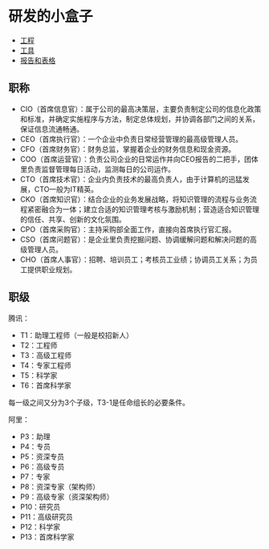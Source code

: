 # 研发的小盒子
- [工程](./工程.md)
- [工具](./工具.md)
- [报告和表格](./报告和表格.md)

## 职称
- CIO（首席信息官）：属于公司的最高决策层，主要负责制定公司的信息化政策和标准，并确定实施程序与方法，制定总体规划，并协调各部门之间的关系，保证信息流通畅通。
- CEO（首席执行官）：一个企业中负责日常经营管理的最高级管理人员。
- CFO（首席财务官）：财务总监，掌握着企业的财务信息和现金资源。
- COO（首席运营官）：负责公司企业的日常运作并向CEO报告的二把手，团体里负责监督管理每日活动，监测每日的公司运作。
- CTO（首席技术官）：企业内负责技术的最高负责人，由于计算机的迅猛发展，CTO一般为IT精英。
- CKO（首席知识官）：结合企业的业务发展战略，将知识管理的流程与业务流程紧密融合为一体；建立合适的知识管理考核与激励机制；营造适合知识管理的信任、共享、创新的文化氛围。
- CPO（首席采购官）：主持采购部全面工作，直接向首席执行官汇报。
- CSO（首席问题官）：是企业里负责挖掘问题、协调缓解问题和解决问题的高级管理人员。
- CHO（首席人事官）：招聘、培训员工；考核员工业绩；协调员工关系；为员工提供职业规划。

## 职级
腾讯：
- T1：助理工程师（一般是校招新人）
- T2：工程师
- T3：高级工程师
- T4：专家工程师
- T5：科学家
- T6：首席科学家

每一级之间又分为3个子级，T3-1是任命组长的必要条件。

阿里：
- P3：助理
- P4：专员
- P5：资深专员
- P6：高级专员
- P7：专家
- P8：资深专家（架构师）
- P9：高级专家（资深架构师）
- P10：研究员
- P11：高级研究员
- P12：科学家
- P13：首席科学家
